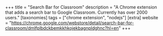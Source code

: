 +++
title = "Search Bar for Classroom"
description = "A Chrome extension that adds a search bar to Google Classroom. Currently has over 2000 users."
[taxonomies]
tags = ["chrome extension", "nodejs"]
[extra]
website = "https://chrome.google.com/webstore/detail/search-bar-for-classroom/dmlfplbdckbemkkhkojekbagnpldghnc?hl=en"
+++